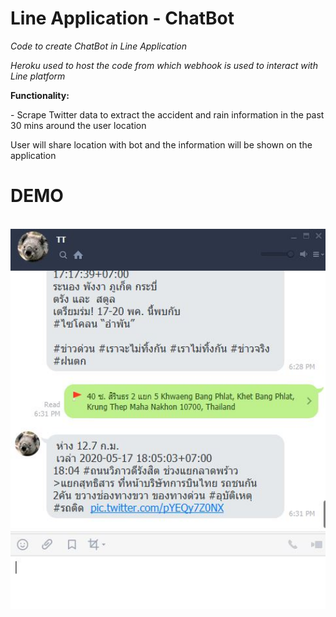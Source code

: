 <h1>Line Application - ChatBot</h1>


<i> Code to create ChatBot in Line Application  </i>

<i> Heroku used to host the code from which webhook is used to interact with Line platform  </i>


<b> Functionality: </b><br />
<p> - Scrape Twitter data to extract the accident and rain information in the past 30 mins around the user location  </p>
<p>   User will share location with bot and the information will be shown on the application  </p>



<h1>DEMO</h1><br />

<img src=https://github.com/hkbtotw/raspi-chatbot/blob/master/ScreenCapture.JPG alt="Demo UI" width="800"/>

